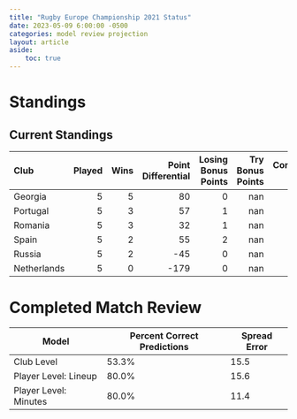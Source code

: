 ```yaml
---  
title: "Rugby Europe Championship 2021 Status"  
date: 2023-05-09 6:00:00 -0500  
categories: model review projection  
layout: article  
aside:  
    toc: true  
---
```

# Standings

## Current Standings


| Club        |   Played |   Wins |   Point Differential |   Losing Bonus Points |   Try Bonus Points |   Competition Points |
|:------------|---------:|-------:|---------------------:|----------------------:|-------------------:|---------------------:|
| Georgia     |        5 |      5 |                   80 |                     0 |                nan |                   20 |
| Portugal    |        5 |      3 |                   57 |                     1 |                nan |                   13 |
| Romania     |        5 |      3 |                   32 |                     1 |                nan |                   13 |
| Spain       |        5 |      2 |                   55 |                     2 |                nan |                   10 |
| Russia      |        5 |      2 |                  -45 |                     0 |                nan |                    8 |
| Netherlands |        5 |      0 |                 -179 |                     0 |                nan |                    0 |



# Completed Match Review


| Model | Percent Correct Predictions | Spread Error |
| ------ | ------ | ------ |
| Club Level | 53.3% | 15.5 |
| Player Level: Lineup | 80.0% | 15.6 |
| Player Level: Minutes | 80.0% | 11.4 |

